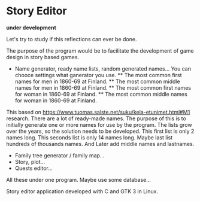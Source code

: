 <h1>Story Editor</h1>

<b>under development</b>

Let's try to study if this reflections can ever be done.

The purpose of the program would be to facilitate the development of game design in story based games.

* Name generator, ready name lists, random generated names... You can chooce settings what ganerator you use.
** The most common first names for men in 1860-69 at Finland. 
** The most common middle names for men in 1860-69 at Finland.
** The most common first names for woman in 1860-69 at Finland. 
** The most common middle names for woman in 1860-69 at Finland.

This based on https://www.tuomas.salste.net/suku/kela-etunimet.html#M1 research. There are a lot of ready-made names.
The purpose of this is to initially generate one or more names for use by the program. 
The lists grow over the years, so the solution needs to be developed. This first list is only 2 names long. This seconds    list is only 14 names long. Maybe last list hundreds of thousands names. And Later add middle names and lastnames. 

* Family tree generator / family map...
* Story, plot...
* Quests editor...

All these under one program. Maybe use some database...



Story editor application developed with C and GTK 3 in Linux.
